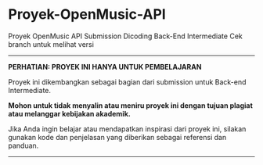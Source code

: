 # Proyek-OpenMusic-API
Proyek OpenMusic API Submission Dicoding Back-End Intermediate
Cek branch untuk melihat versi

---

**PERHATIAN: PROYEK INI HANYA UNTUK PEMBELAJARAN**

Proyek ini dikembangkan sebagai bagian dari submission untuk Back-end Intermediate.

**Mohon untuk tidak menyalin atau meniru proyek ini dengan tujuan plagiat atau melanggar kebijakan akademik.**

Jika Anda ingin belajar atau mendapatkan inspirasi dari proyek ini, silakan gunakan kode dan penjelasan yang diberikan sebagai referensi dan panduan.

---

